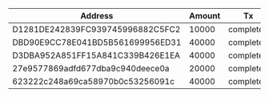 | Address                          | Amount| Tx        |
| -------------------------------- |-------| --------- |
| D1281DE242839FC939745996882C5FC2 | 10000 | completed |
| DBD90E9CC78E041BD5B561699956ED31 | 40000 | completed |
| D3DBA952A851FF15A841C339B426E1EA | 40000 | completed |
| 27e9577869adfd677dba9c940deece0a | 20000 | completed |
| 623222c248a69ca58970b0c53256091c | 40000 | completed |
